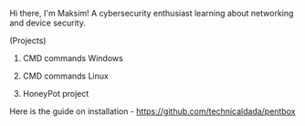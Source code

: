 Hi there, I'm Maksim! A cybersecurity enthusiast learning about networking and device security.



(Projects)

1) CMD commands Windows

2) CMD commands Linux



1) HoneyPot project

Here is the guide on installation - https://github.com/technicaldada/pentbox

